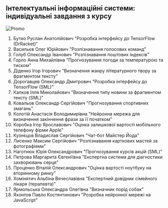 ## Інтелектуальні інформаційні системи: індивідуальні завдання з курсу
![Promo](https://c1.staticflickr.com/3/2765/4411568447_356be35147_z.jpg)
1. Бутко Руслан Анатолійович "Розробка інтерфейсу до TensorFlow (DrRacket)"
2. Васильєв Олег Юрійович "Розпізнавання голосових команд"
3. Голуб Олександр Іванович "Розпізнавання поштових індексів"
4. Горло Анна Михайлівна "Прогнозування погоди за температурою та тиском"
5. Діденко Ігор Ігорович "Визначення жанру літературного твору за фрагментом тексту"
6. Дорогавцев Олександр Дмитрович "Розробка інтерфейсу до TensorFlow (SML)"
7. Капков Ілля Миколайович "Визначення типу новини за фрагментом тексту (SML)"
8. Ковальов Олександр Сергійович "Прогнозування спортивних змагань"
9. Колотій Анастасія Володимирівна "Нейронна мережа для визначення закінчення фрази за її початком"
10. Коробка Ігор Ярославович "Оцінка залишкової вартості мобільного телефону фірми Apple"
11. Кузнєцов Владислав Сергійович "Чат-бот Майстер Йода"
12. Лисенко Максим Сергійович "Розпізнавання карткових мастей за фотографіями"
13. Наготнюк Юрія Олександрович "Прогнозування курсів акцій (SML)"
14. Петрова Маргарита Євгеніївна "Експертна система для діагностики захворювань серця"
15. Проценко Віталій Олександрович "Оцінка вартості ноутбуку на вторинному ринку"
16. Хомінятич Альбіна Вячеславівна "Експертний довідник сімейного лікаря (терапевта)"
17. Ярмольська Олександра Олегівна "Визначник порід собак"
18. Яхонтов Павло Костянтинович "Розробка нейронної мережі на JavaScript"
